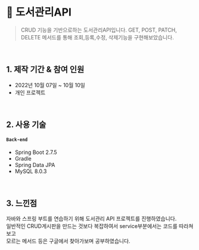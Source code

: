 # :pushpin: 도서관리API 
>CRUD 기능을 기반으로하는 도서관리API입니다.
>GET, POST, PATCH, DELETE 메서드를 통해 조회,등록,수정, 삭제기능을 구현해보았습니다.


</br>

## 1. 제작 기간 & 참여 인원
- 2022년 10월 07일 ~ 10월 10일
- 개인 프로젝트

</br>

## 2. 사용 기술
#### `Back-end`
  - Spring Boot 2.7.5
  - Gradle
  - Spring Data JPA
  - MySQL 8.0.3





</div>
</details>
    
</br>

## 3. 느낀점
자바와 스프링 부트를 연습하기 위해 도서관리 API 프로젝트를 진행하였습니다.  
일반적인 CRUD게시판을 만드는 것보다 복잡하여서 service부분에서는 코드를 따라쳐보고  
모르는 메서드 등은 구글에서 찾아가보며 공부하였습니다.  
